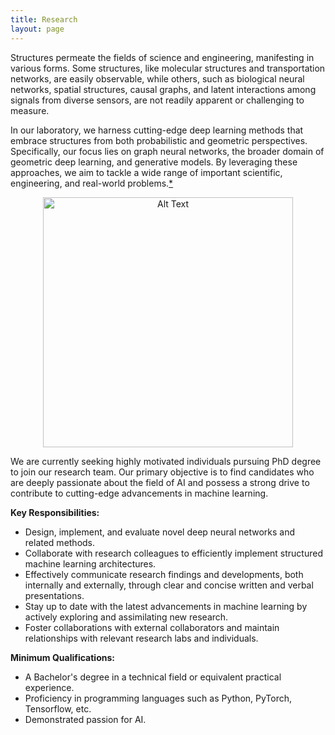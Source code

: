 ```yaml
---
title: Research
layout: page
---
```



<p>Structures permeate the fields of science and engineering, manifesting in various forms. Some structures, like molecular structures and transportation networks, are easily observable, while others, such as biological neural networks, spatial structures, causal graphs, and latent interactions among signals from diverse sensors, are not readily apparent or challenging to measure.</p>

<p>In our laboratory, we harness cutting-edge deep learning methods that embrace structures from both probabilistic and geometric perspectives. Specifically, our focus lies on graph neural networks, the broader domain of geometric deep learning, and generative models. By leveraging these approaches, we aim to tackle a wide range of important scientific, engineering, and real-world problems.<a href="https://niai-lab.github.io/GraphML-JC/suggested_reading.html" target="_blank" rel="noopener noreferrer">*</a></p>

<div class="center">
    <center><img class="image" src="https://kijungyoon.github.io/assets/images/research.png" alt="Alt Text" width="400"></center>
    <figcaption class="caption"></figcaption>
</div>


We are currently seeking highly motivated individuals pursuing PhD degree to join our research team. Our primary objective is to find candidates who are deeply passionate about the field of AI and possess a strong drive to contribute to cutting-edge advancements in machine learning.

<b>Key Responsibilities:</b>

- Design, implement, and evaluate novel deep neural networks and related methods.
- Collaborate with research colleagues to efficiently implement structured machine learning architectures.
- Effectively communicate research findings and developments, both internally and externally, through clear and concise written and verbal presentations.
- Stay up to date with the latest advancements in machine learning by actively exploring and assimilating new research.
- Foster collaborations with external collaborators and maintain relationships with relevant research labs and individuals.

<b>Minimum Qualifications:</b>

- A Bachelor's degree in a technical field or equivalent practical experience.
- Proficiency in programming languages such as Python, PyTorch, Tensorflow, etc.
- Demonstrated passion for AI.
